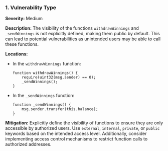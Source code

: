 ### 1. **Vulnerability Type**

**Severity:**
Medium

**Description:**
The visibility of the functions `withdrawWinnings` and `_sendWinnings` is not explicitly defined, making them public by default. This can lead to potential vulnerabilities as unintended users may be able to call these functions.

**Locations:**

- In the `withdrawWinnings` function:
  ```solidity
  function withdrawWinnings() {
      require(uint32(msg.sender) == 0);
      _sendWinnings();
  }
  ```

- In the `_sendWinnings` function:
  ```solidity
  function _sendWinnings() {
      msg.sender.transfer(this.balance);
  }
  ```

**Mitigation:**
Explicitly define the visibility of functions to ensure they are only accessible by authorized users. Use `external`, `internal`, `private`, or `public` keywords based on the intended access level. Additionally, consider implementing access control mechanisms to restrict function calls to authorized addresses.